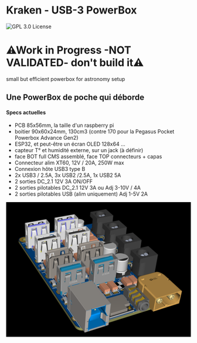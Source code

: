 # Kraken - USB-3 PowerBox
![GPL 3.0 License](https://img.shields.io/badge/GitHub-GPL--3.0-informational)

# ⚠Work in Progress -NOT VALIDATED- don't build it⚠

 small but efficient powerbox for astronomy setup

## Une PowerBox de poche qui déborde

#### Specs actuelles
* PCB 85x56mm, la taille d'un raspberry pi
* boitier 90x60x24mm, 130cm3 (contre 170 pour la Pegasus Pocket Powerbox Advance Gen2)
* ESP32, et peut-être un écran OLED 128x64 ...
* capteur T° et humidité externe, sur un jack (à définir)
* face BOT full CMS assemblé, face TOP connecteurs + capas
* Connecteur alim XT60, 12V / 20A, 250W max
* Connexion hôte USB3 type B
* 2x USB3 / 2.5A, 3x USB2 /2.5A, 1x USB2 5A
* 2 sorties DC_2.1 12V 3A ON/OFF
* 2 sorties pilotables DC_2.1 12V 3A ou Adj 3-10V / 4A
* 2 sorties pilotables USB (alim uniquement) Adj 1-5V 2A


![3D_view](https://raw.githubusercontent.com/zurp-astronomics/kraken/main/kraken_powerbox_3D.png)
